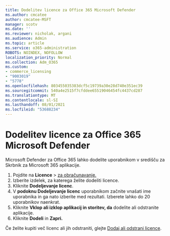 ```yaml
---
title: Dodelitev licence za Office 365 Microsoft Defender
ms.author: cmcatee
author: cmcatee-MSFT
manager: scotv
ms.date: ''
ms.reviewer: nicholak, argani
ms.audience: Admin
ms.topic: article
ms.service: o365-administration
ROBOTS: NOINDEX, NOFOLLOW
localization_priority: Normal
ms.collection: Adm_O365
ms.custom:
- commerce_licensing
- "9003019"
- "5778"
ms.openlocfilehash: 803455035383dcf5c19739a30e28d740e351ec39
ms.sourcegitcommit: 540a4e2515f7cfddee65519046454fc4437cd287
ms.translationtype: MT
ms.contentlocale: sl-SI
ms.lasthandoff: 08/01/2021
ms.locfileid: "53688234"
---
```

# <a name="assign-microsoft-defender-for-office-365-licenses"></a>Dodelitev licence za Office 365 Microsoft Defender

Microsoft Defender za Office 365 lahko dodelite uporabnikom v središču za Skrbnik za Microsoft 365 aplikacije.

1. Pojdite na **Licence**  >  [za obračunavanje.](https://go.microsoft.com/fwlink/p/?linkid=842264)
2. Izberite izdelek, za katerega želite dodeliti licence.
3. Kliknite **Dodeljevanje licenc**.
4. V **podoknu Dodeljevanje licenc**  uporabnikom začnite vnašati ime uporabnika in ga nato izberite med rezultati. Izberete lahko do 20 uporabnikov naenkrat.
5. Kliknite **Vklop ali izklop aplikacij in storitev, da**  dodelite ali odstranite aplikacije.
6. Kliknite **Dodeli** in **Zapri.**

Če želite kupiti več licenc ali jih odstraniti, glejte [Dodaj ali odstrani licence](/microsoft-365/commerce/licenses/buy-licenses#buy-or-remove-licenses-for-your-business-subscription).